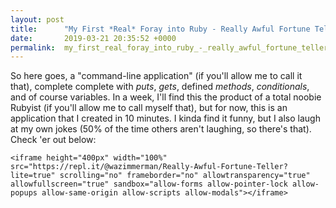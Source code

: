 ```yaml
---
layout: post
title:      "My First *Real* Foray into Ruby - Really Awful Fortune Teller"
date:       2019-03-21 20:35:52 +0000
permalink:  my_first_real_foray_into_ruby_-_really_awful_fortune_teller
---
```



So here goes, a "command-line application" (if you'll allow me to call it that), complete complete with *puts*, *gets*, defined *methods*, *conditionals*, and of course variables. In a week, I'll find this the product of a total noobie Rubyist (if you'll allow me to call myself that), but for now, this is an application that I created in 10 minutes. I kinda find it funny, but I also laugh at my own jokes (50% of the time others aren't laughing, so there's that). Check 'er out below:


`<iframe height="400px" width="100%" src="https://repl.it/@wazimmerman/Really-Awful-Fortune-Teller?lite=true" scrolling="no" frameborder="no" allowtransparency="true" allowfullscreen="true" sandbox="allow-forms allow-pointer-lock allow-popups allow-same-origin allow-scripts allow-modals"></iframe>`
